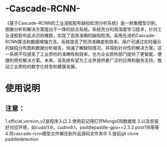 # -Cascade-RCNN-
《基于Cascade-RCNN的工业浸胶胶布缺陷检测分析系统》是一款集模型识别、图像分析和解决方案提出于一体的综合系统。系统充分利用深度学习技术，针对工业浸胶胶布疵点识别难题，实现了高效准确的缺陷检测。采用先进的Cascade-RCNN算法和数据增强方法，系统提高了检测准确度和效率。用户可通过实时展示的缺陷分布图和数据分析报告，快速了解缺陷情况，并得到针对性的解决方案。这一系统不仅提高了工业质检的准确性和效率，也为企业质检部门提供了更智能、便捷的质检解决方案。未来，该系统有望为工业界提供更广泛的应用和服务支持，推动工业质检的数字化转型和健康发展。

# 使用说明
## 注意：
1.official_version_v2是程序入口
2.使用前记得打开MongoDB数据库
3.以及安装好对应环境，如cuda11.6，cudnn8.1，paddlepaddle-gpu==2.3.2.post116等等
4.将cascade-rcnn模型文件解压到作品源码文件夹中
5.提前git clone paddledetection
